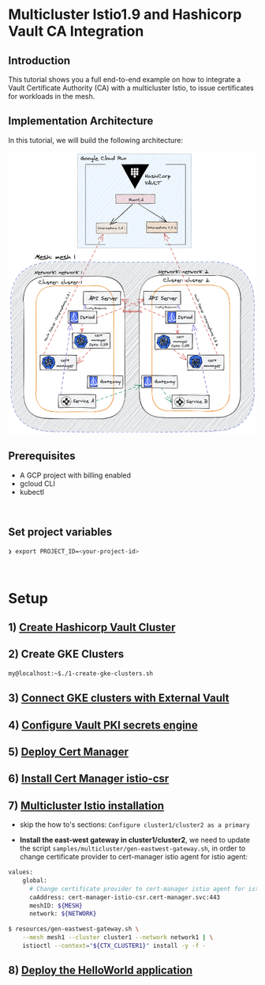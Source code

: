 # Multicluster Istio1.9 and Hashicorp Vault CA Integration

## Introduction

This tutorial shows you a full end-to-end example on how to integrate a Vault Certificate Authority (CA) with a multicluster Istio, to issue certificates for workloads in the mesh.



## Implementation Architecture

In this tutorial, we will build the following architecture:

![arch-diagram](resources/images/medium1.png)

## Prerequisites


- A GCP project with billing enabled
- gcloud CLI
- kubectl

<br/>

## Set project variables

``` bash
❯ export PROJECT_ID=<your-project-id>
```

<br/>


# Setup

## 1) [Create Hashicorp Vault Cluster](https://github.com/kelseyhightower/serverless-vault-with-cloud-run#tutorial)


## 2) Create GKE Clusters


```bash
my@localhost:~$./1-create-gke-clusters.sh
```


## 3) [Connect GKE clusters with External Vault](k8s-external-vault.md)

## 4) [Configure Vault PKI secrets engine](https://gist.github.com/palimarium/3a0c7a1026f0789f7ce1d7f2689665f9)

## 5) [Deploy Cert Manager](cert-manager-setup.md) 

## 6) [Install Cert Manager istio-csr](istio-csr-setup.md)

## 7) [Multicluster Istio installation](https://istio.io/latest/docs/setup/install/multicluster/multi-primary_multi-network/)

* skip the how to's sections:  `Configure cluster1/cluster2 as a primary`

* **Install the east-west gateway in cluster1/cluster2**, we need to update the script `samples/multicluster/gen-eastwest-gateway.sh`,  in order to change certificate provider to cert-manager istio agent for istio agent:

```bash
values:
    global:
      # Change certificate provider to cert-manager istio agent for istio agent
      caAddress: cert-manager-istio-csr.cert-manager.svc:443
      meshID: ${MESH}
      network: ${NETWORK}

```

```bash
$ resources/gen-eastwest-gateway.sh \
    --mesh mesh1 --cluster cluster1 --network network1 | \
    istioctl --context="${CTX_CLUSTER1}" install -y -f -

```



## 8) [Deploy the HelloWorld application](https://istio.io/latest/docs/setup/install/multicluster/verify/)
